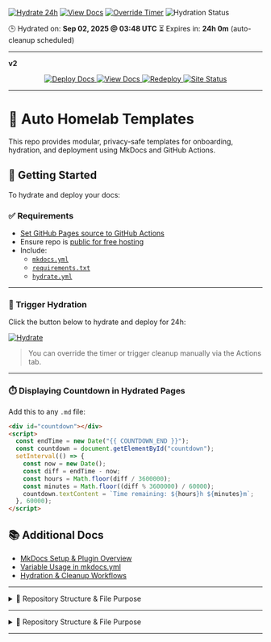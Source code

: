 [![Hydrate 24h](https://img.shields.io/badge/Hydrate-24h-blue)](/.github/workflows/hydrate.yml)
[![View Docs](https://img.shields.io/badge/View-Temporary%20Docs-green)](https://anguy079.github.io/auto-homelab/)
[![Override Timer](https://img.shields.io/badge/Override-Timer-orange)](/.github/workflows/hydrate.yml)
![Hydration Status](https://github.com/anguy079/auto-homelab/actions/workflows/hydrate.yml/badge.svg)

🕒 Hydrated on: **Sep 02, 2025 @ 03:48 UTC**
⏳ Expires in: **24h 0m** (auto-cleanup scheduled)

---

**v2**

<p align="center">

  <a href="/.github/workflows/hydrate.yml" title="Build and publish the documentation site for 24 hours">
    <img src="https://img.shields.io/badge/Deploy-Docs-blue?style=for-the-badge" alt="Deploy Docs">
  </a>

  <a href="https://anguy079.github.io/auto-homelab/" title="Open the current live documentation site">
    <img src="https://img.shields.io/badge/View-Docs-green?style=for-the-badge" alt="View Docs">
  </a>

  <a href="/.github/workflows/hydrate.yml" title="Rebuild and reset the documentation site timer">
    <img src="https://img.shields.io/badge/Redeploy-orange?style=for-the-badge" alt="Redeploy">
  </a>

  <a href="https://github.com/anguy079/auto-homelab/actions/workflows/hydrate.yml" title="Current deployment status of the documentation site">
    <img src="https://img.shields.io/github/actions/workflow/status/anguy079/auto-homelab/hydrate.yml?label=Site%20Status&logo=github&style=for-the-badge" alt="Site Status">
  </a>

</p>

---

# 🧪 Auto Homelab Templates

This repo provides modular, privacy-safe templates for onboarding, hydration, and deployment using MkDocs and GitHub Actions.

## 🧪 Getting Started

To hydrate and deploy your docs:

### ✅ Requirements

- [Set GitHub Pages source to GitHub Actions](https://github.com/anguy079/auto-homelab/settings/pages)
- Ensure repo is [public for free hosting](https://github.com/anguy079/auto-homelab)
- Include:
  - [`mkdocs.yml`](./mkdocs.yml)
  - [`requirements.txt`](./requirements.txt)
  - [`hydrate.yml`](./.github/workflows/hydrate.yml)

---

### 🚀 Trigger Hydration

Click the button below to hydrate and deploy for 24h:

[![Hydrate](https://img.shields.io/badge/Hydrate-24h-blue)](https://github.com/anguy079/auto-homelab/actions/workflows/hydrate.yml)

> You can override the timer or trigger cleanup manually via the Actions tab.

---

### ⏱️ Displaying Countdown in Hydrated Pages

Add this to any `.md` file:

```html
<div id="countdown"></div>
<script>
  const endTime = new Date("{{ COUNTDOWN_END }}");
  const countdown = document.getElementById("countdown");
  setInterval(() => {
    const now = new Date();
    const diff = endTime - now;
    const hours = Math.floor(diff / 3600000);
    const minutes = Math.floor((diff % 3600000) / 60000);
    countdown.textContent = `Time remaining: ${hours}h ${minutes}m`;
  }, 60000);
</script>
```

## 📚 Additional Docs

- [MkDocs Setup & Plugin Overview](docs/mkdocs/mkdocs-overview.md)
- [Variable Usage in mkdocs.yml](docs/mkdocs/mkdocs-variables.md)
- [Hydration & Cleanup Workflows](docs/mkdocs/mkdocs-workflows.md)

---

<details><summary>📂 Repository Structure & File Purpose</summary>

auto-homelab/
├── [.github/](.github "GitHub-specific configuration")  
│   └── [workflows/](.github/workflows "CI/CD automation workflows")  
│       ├── [cleanup.yml](.github/workflows/cleanup.yml "Scheduled cleanup of hydrated docs")  
│       └── [hydrate.yml](.github/workflows/hydrate.yml "Builds & deploys docs for 24h preview")  
├── [docs/](docs "Documentation source files")  
│   ├── [github-template-forking.md](docs/github-template-forking.md "Guide for forking & onboarding")  
│   ├── [mkdocs-overview.md](docs/mkdocs-overview.md "MkDocs setup & usage overview")  
│   ├── [mkdocs-plugins.md](docs/mkdocs-plugins.md "Plugin list & configuration notes")  
│   ├── [mkdocs-variables.md](docs/mkdocs-variables.md "Variable usage in mkdocs.yml")  
│   ├── [mkdocs-workflows.md](docs/mkdocs-workflows.md "Hydration & cleanup workflow details")  
│   ├── [sync-guide.md](docs/sync-guide.md "Repo sync & update instructions")  
│   └── [index.md](docs/index.md "Docs landing page")  
├── [services/](services "Service-specific docs/configs")  
│   └── [radarr/](services/radarr "Radarr service documentation")  
├── [stylesheets/](stylesheets "Custom CSS for MkDocs theme")  
│   └── [extra.css](stylesheets/extra.css "Overrides & visual tweaks")  
├── [tmp/](tmp "Temporary build artifacts (ignored in CI)")  
├── [overrides/](overrides "MkDocs theme overrides")  
│   └── [.icons/](overrides/.icons "Custom SVG icons for services")  
│       ├── [plex.svg](overrides/.icons/plex.svg "Plex service icon")  
│       ├── [radarr.svg](overrides/.icons/radarr.svg "Radarr service icon")  
│       └── [sonarr.svg](overrides/.icons/sonarr.svg "Sonarr service icon")  
├── [scripts/](scripts "Python automation scripts")  
│   ├── [__init__.py](scripts/__init__.py "Marks scripts as a package")  
│   ├── [gen_docs.py](scripts/gen_docs.py "Generates base documentation")  
│   ├── [gen_hydrated_docs.py](scripts/gen_hydrated_docs.py "Generates hydrated (preview) docs")  
│   ├── [gen_index.py](scripts/gen_index.py "Builds index.md dynamically")  
│   ├── [gen_nav.py](scripts/gen_nav.py "Generates navigation structure")  
│   └── [gen_service_docs.py](scripts/gen_service_docs.py "Creates service-specific docs")  
├── [README.md](README.md "Project overview & usage instructions")  
├── [mkdocs.yml](mkdocs.yml "MkDocs configuration file")  
└── [requirements.txt](requirements.txt "Pinned Python dependencies for reproducibility")

</details>

---

<details><summary>📂 Repository Structure & File Purpose</summary>

<!-- REPO-TREE:START -->
<!-- REPO-TREE:END -->

</details>

---
